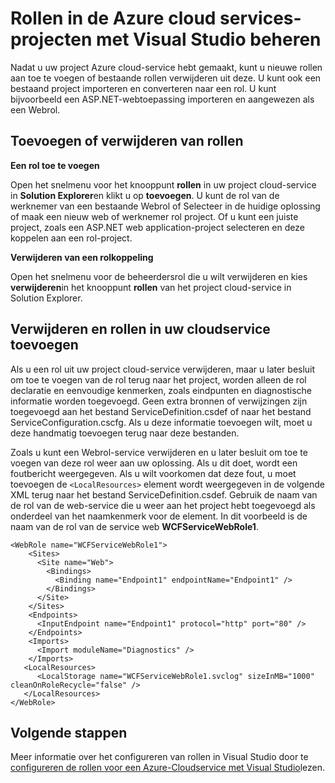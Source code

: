 <properties
   pageTitle="Beheer van rollen in de Azure cloud services-projecten met Visual Studio | Microsoft Azure"
   description="Leer hoe u nieuwe rollen toevoegen aan uw project van de service Azure cloud of bestaande rollen verwijderen uit deze met behulp van Visual Studio."
   services="visual-studio-online"
   documentationCenter="na"
   authors="TomArcher"
   manager="douge"
   editor="" />
<tags
   ms.service="multiple"
   ms.devlang="dotnet"
   ms.topic="article"
   ms.tgt_pltfrm="na"
   ms.workload="multiple"
   ms.date="08/15/2016"
   ms.author="tarcher" />

# <a name="managing-roles-in-the-azure-cloud-services-projects-with-visual-studio"></a>Rollen in de Azure cloud services-projecten met Visual Studio beheren

Nadat u uw project Azure cloud-service hebt gemaakt, kunt u nieuwe rollen aan toe te voegen of bestaande rollen verwijderen uit deze. U kunt ook een bestaand project importeren en converteren naar een rol. U kunt bijvoorbeeld een ASP.NET-webtoepassing importeren en aangewezen als een Webrol.

## <a name="adding-or-removing-roles"></a>Toevoegen of verwijderen van rollen

**Een rol toe te voegen**

Open het snelmenu voor het knooppunt **rollen** in uw project cloud-service in **Solution Explorer**en klikt u op **toevoegen**. U kunt de rol van de werknemer van een bestaande Webrol of Selecteer in de huidige oplossing of maak een nieuw web of werknemer rol project. Of u kunt een juiste project, zoals een ASP.NET web application-project selecteren en deze koppelen aan een rol-project.

**Verwijderen van een rolkoppeling**

Open het snelmenu voor de beheerdersrol die u wilt verwijderen en kies **verwijderen**in het knooppunt **rollen** van het project cloud-service in Solution Explorer.

## <a name="removing-and-adding-roles-in-your-cloud-service"></a>Verwijderen en rollen in uw cloudservice toevoegen

Als u een rol uit uw project cloud-service verwijderen, maar u later besluit om toe te voegen van de rol terug naar het project, worden alleen de rol declaratie en eenvoudige kenmerken, zoals eindpunten en diagnostische informatie worden toegevoegd. Geen extra bronnen of verwijzingen zijn toegevoegd aan het bestand ServiceDefinition.csdef of naar het bestand ServiceConfiguration.cscfg. Als u deze informatie toevoegen wilt, moet u deze handmatig toevoegen terug naar deze bestanden.

Zoals u kunt een Webrol-service verwijderen en u later besluit om toe te voegen van deze rol weer aan uw oplossing. Als u dit doet, wordt een foutbericht weergegeven. Als u wilt voorkomen dat deze fout, u moet toevoegen de `<LocalResources>` element wordt weergegeven in de volgende XML terug naar het bestand ServiceDefinition.csdef. Gebruik de naam van de rol van de web-service die u weer aan het project hebt toegevoegd als onderdeel van het naamkenmerk voor de **<LocalStorage>** element. In dit voorbeeld is de naam van de rol van de service web **WCFServiceWebRole1**.

    <WebRole name="WCFServiceWebRole1">
        <Sites>
          <Site name="Web">
            <Bindings>
              <Binding name="Endpoint1" endpointName="Endpoint1" />
            </Bindings>
          </Site>
        </Sites>
        <Endpoints>
          <InputEndpoint name="Endpoint1" protocol="http" port="80" />
        </Endpoints>
        <Imports>
          <Import moduleName="Diagnostics" />
        </Imports>
       <LocalResources>
          <LocalStorage name="WCFServiceWebRole1.svclog" sizeInMB="1000" cleanOnRoleRecycle="false" />
       </LocalResources>
    </WebRole>

## <a name="next-steps"></a>Volgende stappen

Meer informatie over het configureren van rollen in Visual Studio door te [configureren de rollen voor een Azure-Cloudservice met Visual Studio](vs-azure-tools-configure-roles-for-cloud-service.md)lezen.
